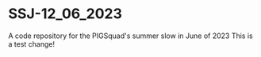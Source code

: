 # SSJ-12_06_2023
A code repository for the PIGSquad's summer slow in June of 2023
This is a test change!